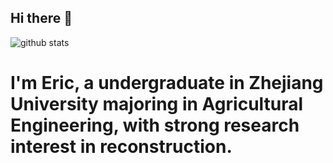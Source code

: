 ## Hi there 👋
![github stats](https://github-readme-stats.vercel.app/api?username=StyoKuok&show_icons=true&theme=vue)
# I'm Eric, a undergraduate in Zhejiang University majoring in Agricultural Engineering, with strong research interest in reconstruction.
<!--
**StyoKuok/StyoKuok** is a ✨ _special_ ✨ repository because its `README.md` (this file) appears on your GitHub profile.

Here are some ideas to get you started:

- 🔭 I’m currently working on ...
- 🌱 I’m currently learning ...
- 👯 I’m looking to collaborate on ...
- 🤔 I’m looking for help with ...
- 💬 Ask me about ...
- 📫 How to reach me: ...
- 😄 Pronouns: ...
- ⚡ Fun fact: ...
-->
